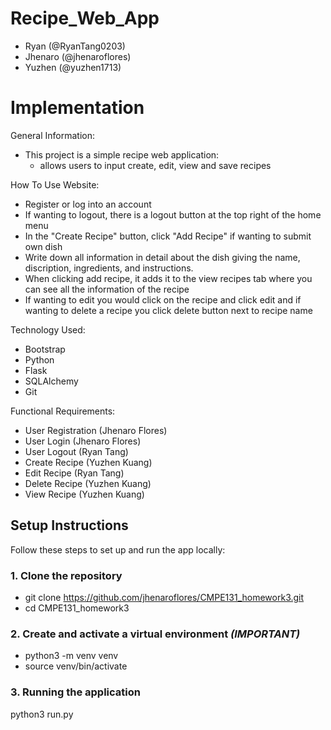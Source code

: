 # Recipe_Web_App
- Ryan (@RyanTang0203)
- Jhenaro (@jhenaroflores)
- Yuzhen (@yuzhen1713)

# Implementation
General Information:
- This project is a simple recipe web application:
  - allows users to input create, edit, view and save recipes

How To Use Website:
- Register or log into an account
- If wanting to logout, there is a logout button at the top right of the home menu
- In the "Create Recipe" button, click "Add Recipe" if wanting to submit own dish
- Write down all information in detail about the dish giving the name, discription, ingredients, and instructions.
- When clicking add recipe, it adds it to the view recipes tab where you can see all the information of the recipe
- If wanting to edit you would click on the recipe and click edit and if wanting to delete a recipe you click delete button next to recipe name

Technology Used:
- Bootstrap
- Python
- Flask
- SQLAlchemy
- Git

Functional Requirements:
- User Registration (Jhenaro Flores)
- User Login (Jhenaro Flores)
- User Logout (Ryan Tang)
- Create Recipe (Yuzhen Kuang)
- Edit Recipe (Ryan Tang)
- Delete Recipe (Yuzhen Kuang)
- View Recipe (Yuzhen Kuang)

## Setup Instructions

Follow these steps to set up and run the app locally:

### 1. Clone the repository
- git clone https://github.com/jhenaroflores/CMPE131_homework3.git
- cd CMPE131_homework3

### 2. Create and activate a virtual environment *(IMPORTANT)*
- python3 -m venv venv
- source venv/bin/activate  

### 3. Running the application
python3 run.py

